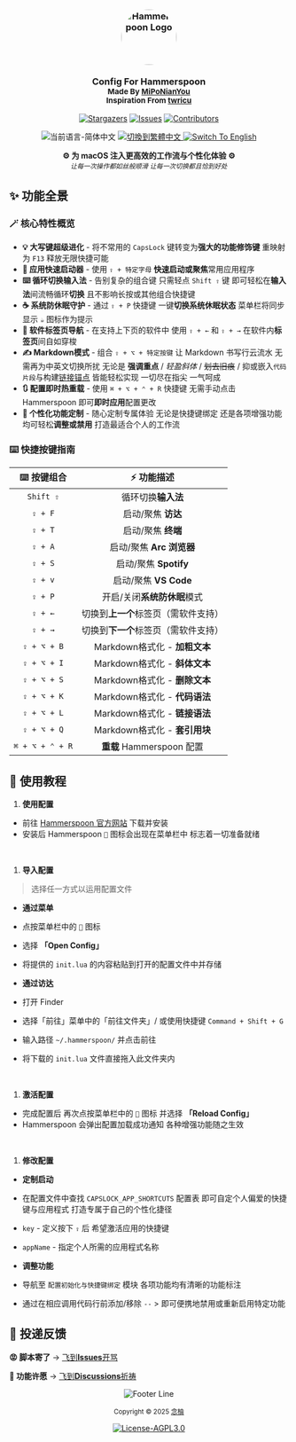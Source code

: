 <h3 align="center">
  <img src="https://avatars.githubusercontent.com/u/9214848?s=200&v=4" width="100" alt="Hammerspoon Logo" style="border-radius: 50%;"/><br/>
  <br/>
  <strong>Config For Hammerspoon</strong>
  <br/>
  <small>Made By <a href="https://github.com/MiPoNianYou/">MiPoNianYou</a></small>
  <br/>
  <small>Inspiration From <a href="https://github.com/twricu/">twricu</a></small>
</h3>

<p align="center">
  <a href="https://github.com/MiPoNianYou/macOS-Enhancer/stargazers"><img alt="Stargazers" src="https://img.shields.io/github/stars/MiPoNianYou/macOS-Enhancer?colorA=303446&colorB=babbf1&style=for-the-badge&logo=starship&logoColor=babbf1"></a>
  <a href="https://github.com/MiPoNianYou/macOS-Enhancer/issues"><img alt="Issues" src="https://img.shields.io/github/issues/MiPoNianYou/macOS-Enhancer?colorA=303446&colorB=ef9f76&style=for-the-badge&logo=bugsnag&logoColor=ef9f76"></a>
  <a href="https://github.com/MiPoNianYou/macOS-Enhancer/contributors"><img alt="Contributors" src="https://img.shields.io/github/contributors/MiPoNianYou/macOS-Enhancer?colorA=303446&colorB=a6d189&style=for-the-badge&logo=github&logoColor=a6d189"></a>
</p>

<p align="center">
  <img src="https://img.shields.io/badge/语言-简体中文-8caaee?colorA=303446&style=for-the-badge" alt="当前语言-简体中文">
  <a href="https://github.com/MiPoNianYou/macOS-Enhancer/blob/main/READMETW.md" title="切換到繁體中文">
    <img src="https://img.shields.io/badge/語言-繁體中文-51576d?colorA=303446&style=for-the-badge" alt="切換到繁體中文">
  </a>
  <a href="https://github.com/MiPoNianYou/macOS-Enhancer/blob/main/READMEEN.md" title="Switch To English">
    <img src="https://img.shields.io/badge/Language-English-51576d?colorA=303446&style=for-the-badge" alt="Switch To English">
  </a>
</p>

<p align="center">
<strong>⚙️ 为 macOS 注入更高效的工作流与个性化体验 ⚙️</strong>
<br/>
<small><i>让每一次操作都如丝般顺滑 让每一次切换都且恰到好处</i></small>
</p>

## ✨ 功能全景

### 🪄 核心特性概览
- **💡 大写键超级进化** - 将不常用的 `CapsLock` 键转变为**强大的功能修饰键** 重映射为 `F13` 释放无限快捷可能
- **🚀 应用快速启动器** - 使用 `⇪ + 特定字母` **快速启动或聚焦**常用应用程序
- **⌨️ 循环切换输入法** - 告别复杂的组合键 只需轻点 `Shift ⇧` 键 即可轻松在**输入法**间流畅循环**切换** 且不影响长按或其他组合快捷键
- **☕️ 系统防休眠守护** - 通过 `⇪ + P` 快捷键 一键**切换系统休眠状态** 菜单栏将同步显示 `☕️` 图标作为提示
- **📑 软件标签页导航** - 在支持上下页的软件中 使用 `⇪ + ←` 和 `⇪ + →` 在软件内**标签页**间自如穿梭
- **✍️ Markdown模式** - 组合 `⇪ + ⌥ + 特定按键` 让 Markdown 书写行云流水 无需再为中英文切换所扰 无论是 **强调重点** / *轻盈斜体* / ~~划去旧痕~~ / 抑或嵌入`代码片段`与构建[链接锚点]() 皆能轻松实现 一切尽在指尖 一气呵成
- **🔃 配置即时热重载** - 使用 `⌘ + ⌥ + ⌃ + R` 快捷键 无需手动点击 Hammerspoon 即可**即时应用**配置更改
- **🧰 个性化功能定制** - 随心定制专属体验 无论是快捷键绑定 还是各项增强功能 均可轻松**调整或禁用** 打造最适合个人的工作流

### ⌨️ 快捷按键指南

| ⌨️ 按键组合 | ⚡️ 功能描述 |
| :-: | :-: |
| `Shift ⇧` | 循环切换**输入法** |
| `⇪ + F` | 启动/聚焦 **访达** |
| `⇪ + T` | 启动/聚焦 **终端** |
| `⇪ + A` | 启动/聚焦 **Arc 浏览器** |
| `⇪ + S` | 启动/聚焦 **Spotify** |
| `⇪ + v` | 启动/聚焦 **VS Code** |
| `⇪ + P` | 开启/关闭**系统防休眠**模式 |
| `⇪ + ←` | 切换到**上一个**标签页（需软件支持） |
| `⇪ + →` | 切换到**下一个**标签页（需软件支持） |
| `⇪ + ⌥ + B` | Markdown格式化 - **加粗文本** |
| `⇪ + ⌥ + I` | Markdown格式化 - **斜体文本** |
| `⇪ + ⌥ + S` | Markdown格式化 - **删除文本** |
| `⇪ + ⌥ + K` | Markdown格式化 - **代码语法** |
| `⇪ + ⌥ + L` | Markdown格式化 - **链接语法** |
| `⇪ + ⌥ + Q` | Markdown格式化 - **套引用块** |
| `⌘ + ⌥ + ⌃ + R` | **重载** Hammerspoon 配置 |

## 📖 使用教程

1. **使用配置**
- 前往 [Hammerspoon 官方网站](https://www.hammerspoon.org/) 下载并安装
- 安装后 Hammerspoon `🔨` 图标会出现在菜单栏中 标志着一切准备就绪

<br/>

1. **导入配置**
> 选择任一方式以运用配置文件

- **通过菜单**
- 点按菜单栏中的 `🔨` 图标
- 选择 **「Open Config」**
- 将提供的 `init.lua` 的内容粘贴到打开的配置文件中并存储

- **通过访达**
- 打开 Finder
- 选择「前往」菜单中的「前往文件夹」/ 或使用快捷键 `Command + Shift + G`
- 输入路径 `~/.hammerspoon/` 并点击前往
- 将下载的 `init.lua` 文件直接拖入此文件夹内

<br/>

1. **激活配置**
- 完成配置后 再次点按菜单栏中的 `🔨` 图标 并选择 **「Reload Config」**
- Hammerspoon 会弹出配置加载成功通知 各种增强功能随之生效

<br/>

1. **修改配置**

- **定制启动**
- 在配置文件中查找 `CAPSLOCK_APP_SHORTCUTS` 配置表 即可自定个人偏爱的快捷键与应用程式 打造专属于自己的个性化捷径
- `key` - 定义按下 `⇪` 后 希望激活应用的快捷键
- `appName` - 指定个人所需的应用程式名称

- **调整功能**
- 导航至 `配置初始化与快捷键绑定` 模块 各项功能均有清晰的功能标注
- 通过在相应调用代码行前添加/移除 `--` > 即可便携地禁用或重新启用特定功能

## 📮 投递反馈

**😡 脚本寄了** → [飞到**Issues**开骂](https://github.com/MiPoNianYou/macOS-Enhancer/issues)

**🌠 功能许愿** → [飞到**Discussions**祈祷](https://github.com/MiPoNianYou/macOS-Enhancer/discussions)

<p align="center"><img src="https://raw.githubusercontent.com/catppuccin/catppuccin/main/assets/footers/gray0_ctp_on_line.svg?sanitize=true" alt="Footer Line" /></p>

<p align="center">
  <small>Copyright © 2025 <a href="https://github.com/MiPoNianYou" target="_blank">念柚</a></small>
</p>

<p align="center">
	<a href="https://github.com/MiPoNianYou/macOS-Enhancer/blob/main/LICENSE"><img alt="License-AGPL3.0" src="https://img.shields.io/static/v1.svg?style=for-the-badge&label=License&message=AGPL-3.0&logoColor=c6d0f5&colorA=303446&colorB=babbf1"/></a>
</p>
